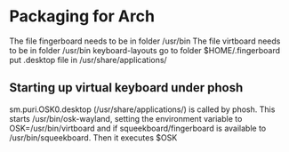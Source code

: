 # Packaging for Arch
The file fingerboard needs to be in folder /usr/bin
The file virtboard needs to be in folder /usr/bin
keyboard-layouts go to folder $HOME/.fingerboard
put .desktop file in /usr/share/applications/

## Starting up virtual keyboard under phosh
sm.puri.OSK0.desktop (/usr/share/applications/) is called by phosh. This starts /usr/bin/osk-wayland, setting the environment variable to OSK=/usr/bin/virtboard and if squeekboard/fingerboard is available to /usr/bin/squeekboard. Then it executes $OSK

